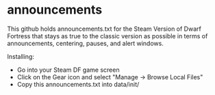 # announcements
This github holds announcements.txt for the Steam Version of Dwarf Fortress that stays as true to the classic version as possible in terms of announcements,
centering, pauses, and alert windows.

Installing:
* Go into your Steam DF game screen
* Click on the Gear icon and select "Manage -> Browse Local Files"
* Copy this announcements.txt into data/init/

